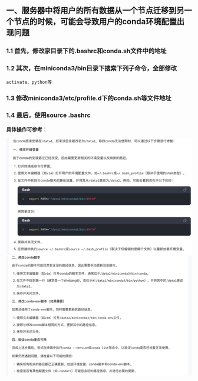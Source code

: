 ## 一、服务器中将用户的所有数据从一个节点迁移到另一个节点的时候，可能会导致用户的conda环境配置出现问题

### 1.1 首先，修改家目录下的.bashrc和conda.sh文件中的地址  

### 1.2 其次，在miniconda3/bin目录下搜索下列子命令，全部修改 
    activate、python等
      
### 1.3 修改miniconda3/etc/profile.d下的conda.sh等文件地址 

### 1.4 最后，使用source .bashrc

**具体操作可参考**：  

![](../photos/数据迁移conda修复1.png) 
![](../photos/数据迁移conda修复2.png)

